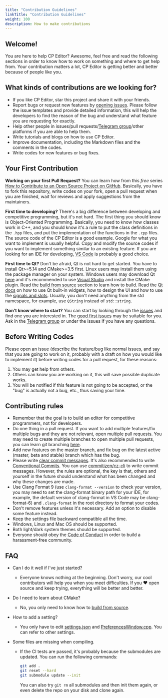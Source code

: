 ```yaml
---
title: "Contribution Guidelines"
linkTitle: "Contribution Guidelines"
weight: 100
description: How to make contributions
---
```


## Welcome!

You are here to help CP Editor? Awesome, feel free and read the following sections in order to know how to work on something and where to get help from. Your contribution matters a lot, CP Editor is getting better and better because of people like you.

## What kinds of contributions are we looking for?

-   If you like CP Editor, star this project and share it with your friends.
-   Report bugs or request new features by [opening issues](https://github.com/cpeditor/cpeditor/issues/new/choose). Please follow the issue templates and provide detailed information, this will help the developers to find the reason of the bug and understand what feature you are requesting for exactly.
-   Help other people in issues/pull requests/[Telegram group](https://t.me/cpeditor)/other platforms if you are able to help them.
-   Write tutorials and blogs on how to use CP Editor.
-   Improve documentation, including the Markdown files and the comments in the codes.
-   Write codes for new features or bug fixes.

## Your First Contribution

**Working on your first Pull Request?** You can learn how from this _free_ series [How to Contribute to an Open Source Project on GitHub](https://egghead.io/series/how-to-contribute-to-an-open-source-project-on-github). Basically, you have to fork this repository, write codes on your fork, open a pull request when you are finished, wait for reviews and apply suggestions from the maintainers.

**First time to developing?** There's a big difference between developing and competitive programming, but it's not hard. The first thing you should know is Object-Oriented Programming. Basically, you need to know how classes work in C++, and you should know it's a rule to put the class definitions in the `.hpp` files, and put the implementation of the functions in the `.cpp` files. The source code of the CP Editor is a good example. Google for what you want to implement is usually helpful. Copy and modify the source codes if you want to implement something similar to an existing feature. If you are looking for an IDE for developing, [VS Code](https://code.visualstudio.com/) is probably a good choice.

**First time to Qt?** Don't be afraid, Qt is not hard to get started. You have to install Qt>=5.14 and CMake>=3.5 first. Linux users may install them using the package manager on your system. Windows users may download Qt [here](https://www.qt.io/offline-installers) and it's recommended to use [Visual Studio](https://visualstudio.microsoft.com/) and install the CMake plugin. Read the [build from source](doc/INSTALL.md#Build-from-source) section to learn how to build. Read the [Qt docs](https://doc.qt.io/) on how to use Qt built-in widgets, how to design the UI and how to use the [signals and slots](https://doc.qt.io/qt-5/signalsandslots.html). Usually, you don't need anything from the std namespace, for example, use `QString` instead of `std::string`.

**Don't know where to start?** You can start by looking through the [issues](https://github.com/cpeditor/cpeditor/issues) and find one you are interested in. The [good first issues](https://github.com/cpeditor/cpeditor/issues?q=is%3Aissue+is%3Aopen+label%3A%22good+first+issue%22) may be suitable for you. Ask in the [Telegram group](https://t.me/cpeditor) or under the issues if you have any questions.

## Before Writing Codes

Please open an issue (describe the feature/bug like normal issues, and say that you are going to work on it, probably with a draft on how you would like to implement it) before writing codes for a pull request, for these reasons:

1.  You may get help from others.
2.  Others can know you are working on it, this will save possible duplicate works.
3.  You will be notified if this feature is not going to be accepted, or the "bug" is actually not a bug, etc., thus saving your time.

## Contributing rules

-   Remember that the goal is to build an editor for competitive programmers, not for developers.
-   Do one thing in a pull request. If you want to add multiple features/fix multiple bugs and they are not relevant, open multiple pull requests. You may need to create multiple branches to open multiple pull requests, you can learn git branching [here](https://learngitbranching.js.org/).
-   Add new features on the master branch, and fix bug on the latest active (master, beta and stable) branch which has the bug.
-   Please write [clear commit messages](https://chris.beams.io/posts/git-commit/). It's also recommended to write [Conventional Commits](https://www.conventionalcommits.org/). You can use [commitizen/cz-cli](https://github.com/commitizen/cz-cli) to write commit messages. However, the rules are optional, the key is that, others and yourself in the future should understand what has been changed and why these changes are made.
-   Use Clang Format 9 (use `clang-format --version` to check your version, you may need to set the clang-format binary path for your IDE, for example, the default version of clang-format in VS Code may be clang-format-6) and `.clang-format` in the root directory to format your codes.
-   Don't remove features unless it's necessary. Add an option to disable some feature instead.
-   Keep the settings file backward compatible all the time.
-   Windows, Linux and Mac OS should be supported.
-   Both light/dark system themes should be supported.
-   Everyone should obey the [Code of Conduct](https://github.com/cpeditor/cpeditor/blob/master/CODE_OF_CONDUCT.md) in order to build a harassment-free community.

## FAQ

-   Can I do it well if I've just started?
    -   Everyone knows nothing at the beginning. Don't worry, our cool contributors will help you when you meet difficulties. If you :heart: open source and keep trying, everything will be better and better.
-   Do I need to learn about CMake?
    -   No, you only need to know how to [build from source](https://cpeditor.github.io/docs/installation/build-from-source/).
-   How to add a setting?
    -   You only have to edit [settings.json](https://github.com/cpeditor/cpeditor/blob/master/src/Settings/settings.json) and [PreferencesWindow.cpp](https://github.com/cpeditor/cpeditor/blob/master/src/Settings/PreferencesWindow.cpp). You can refer to other settings.
-   Some files are missing when compiling.

    -   If the CI tests are passed, it's probably because the submodules are updated. You can run the following commands:

        ```sh
        git add .
        git reset --hard
        git submodule update --init
        ```

        You can also try `git rm` all submodules and then init them again, or even delete the repo on your disk and clone again.

